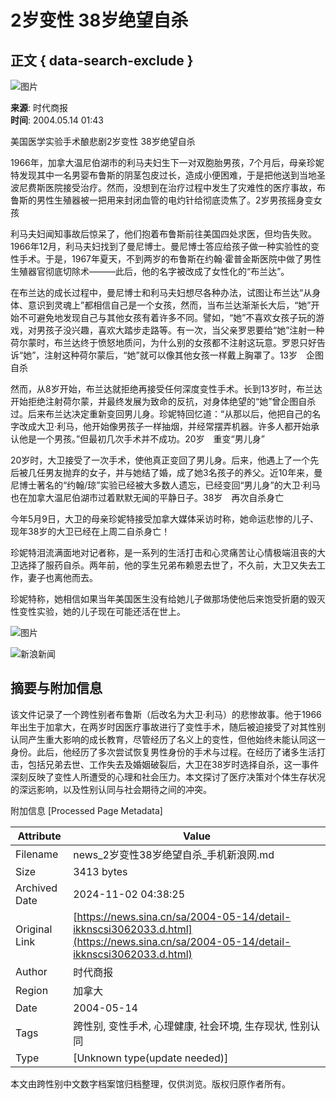 # 2岁变性 38岁绝望自杀

## 正文 { data-search-exclude }


![图片](https://tva1.sinaimg.cn/crop.0.0.180.180.180/82ce3eebjw1e8qgp5bmzyj2050050aa8.jpg)

**来源**: 时代商报  
**时间**: 2004.05.14 01:43  

美国医学实验手术酿悲剧2岁变性 38岁绝望自杀

1966年，加拿大温尼伯湖市的利马夫妇生下一对双胞胎男孩，7个月后，母亲珍妮特发现其中一名男婴布鲁斯的阴茎包皮过长，造成小便困难，于是把他送到当地圣波尼费斯医院接受治疗。然而，没想到在治疗过程中发生了灾难性的医疗事故，布鲁斯的男性生殖器被一把用来封闭血管的电灼针给彻底烫焦了。2岁男孩摇身变女孩

利马夫妇闻知事故后惊呆了，他们抱着布鲁斯前往美国四处求医，但均告失败。1966年12月，利马夫妇找到了曼尼博士。曼尼博士答应给孩子做一种实验性的变性手术。于是，1967年夏天，不到两岁的布鲁斯在约翰·霍普金斯医院中做了男性生殖器官彻底切除术———此后，他的名字被改成了女性化的“布兰达”。

在布兰达的成长过程中，曼尼博士和利马夫妇想尽各种办法，试图让布兰达“从身体、意识到灵魂上”都相信自己是一个女孩，然而，当布兰达渐渐长大后，“她”开始不可避免地发现自己与其他女孩有着许多不同。譬如，“她”不喜欢女孩子玩的游戏，对男孩子没兴趣，喜欢大踏步走路等。有一次，当父亲罗恩要给“她”注射一种荷尔蒙时，布兰达终于愤怒地质问，为什么别的女孩都不注射这玩意。罗恩只好告诉“她”，注射这种荷尔蒙后，“她”就可以像其他女孩一样戴上胸罩了。13岁　企图自杀

然而，从8岁开始，布兰达就拒绝再接受任何深度变性手术。长到13岁时，布兰达开始拒绝注射荷尔蒙，并最终发展为致命的反抗，对身体绝望的“她”曾企图自杀过。后来布兰达决定重新变回男儿身。珍妮特回忆道：“从那以后，他把自己的名字改成大卫·利马，他开始像男孩子一样抽烟，并经常摆弄机器。许多人都开始承认他是一个男孩。”但最初几次手术并不成功。20岁　重变“男儿身”

20岁时，大卫接受了一次手术，使他真正变回了男儿身。后来，他遇上了一个先后被几任男友抛弃的女子，并与她结了婚，成了她3名孩子的养父。近10年来，曼尼博士著名的“约翰/琼”实验已经被大多数人遗忘，已经变回“男儿身”的大卫·利马也在加拿大温尼伯湖市过着默默无闻的平静日子。38岁　再次自杀身亡

今年5月9日，大卫的母亲珍妮特接受加拿大媒体采访时称，她命运悲惨的儿子、现年38岁的大卫已经在上周二自杀身亡！

珍妮特泪流满面地对记者称，是一系列的生活打击和心灵痛苦让心情极端沮丧的大卫选择了服药自杀。两年前，他的孪生兄弟布赖恩去世了，不久前，大卫又失去工作，妻子也离他而去。

珍妮特称，她相信如果当年美国医生没有给她儿子做那场使他后来饱受折磨的毁灭性变性实验，她的儿子现在可能还活在世上。

![图片](https://n.sinaimg.cn/default/2fb77759/20151125/320X320.png)

![新浪新闻](https://n.sinaimg.cn/default/80905340/20200331/sinalogo.png)

## 摘要与附加信息

<!-- tcd_abstract -->
该文件记录了一个跨性别者布鲁斯（后改名为大卫·利马）的悲惨故事。他于1966年出生于加拿大，在两岁时因医疗事故进行了变性手术，随后被迫接受了对其性别认同产生重大影响的成长教育，尽管经历了名义上的变性，但他始终未能认同这一身份。此后，他经历了多次尝试恢复男性身份的手术与过程。在经历了诸多生活打击，包括兄弟去世、工作失去及婚姻破裂后，大卫在38岁时选择自杀，这一事件深刻反映了变性人所遭受的心理和社会压力。本文探讨了医疗决策对个体生存状况的深远影响，以及性别认同与社会期待之间的冲突。
<!-- tcd_abstract_end -->

附加信息 [Processed Page Metadata]

| Attribute       | Value                                  |
|-----------------|----------------------------------------|
| Filename        | news_2岁变性38岁绝望自杀_手机新浪网.md                             |
| Size            | 3413 bytes                           |
| Archived Date   | 2024-11-02 04:38:25                             |
| Original Link   | [https://news.sina.cn/sa/2004-05-14/detail-ikknscsi3062033.d.html](https://news.sina.cn/sa/2004-05-14/detail-ikknscsi3062033.d.html)                       |
| Author          | 时代商报                               |
| Region          | 加拿大                               |
| Date            | 2004-05-14                                 |
| Tags            | 跨性别, 变性手术, 心理健康, 社会环境, 生存现状, 性别认同                                 |
| Type            | [Unknown type(update needed)]                                 |
<!-- tcd_table_end -->

本文由跨性别中文数字档案馆归档整理，仅供浏览。版权归原作者所有。
